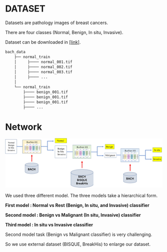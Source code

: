 # DATASET
Datasets are pathology images of breast cancers.

There are four classes (Normal, Benign, In situ, Invasive).

Dataset can be downloaded in [[link]](https://iciar2018-challenge.grand-challenge.org/).

    bach_data
        ├── normal_train
        │     ├──── normal_001.tif
        │     ├──── normal_002.tif
        │     ├──── normal_003.tif
        │     ├──── ...
        │
        └── normal_train
            ├──── benign_001.tif
            ├──── benign_001.tif
            ├──── benign_001.tif
            ├──── ...

# Network

![](figure/workflow.jpg)

We used three different model. The three models take a hierarchical form.

**First model : Normal vs Rest (Benign, In situ, and Invasive) classifier**

**Second model : Benign vs Malignant (In situ, Invasive) classifier**

**Third model : In situ vs Invasive classifier**

Second model task (Benign vs Malignant classifier) is very challenging.

So we use external dataset (BISQUE, BreakHis) to enlarge our dataset.


